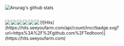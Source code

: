 ![Anurag's github stats](https://github-readme-stats.vercel.app/api?username=Tedhoon&show_icons=true&theme=dark)

<br> 

<a href="https://github.com/Tedhoon/LittleAchievement">
<img align="left" src="https://github-readme-stats.vercel.app/api/pin/?username=Tedhoon&repo=LittleAchievement&theme=dark&show_icons=true" />
</a>

<a href="https://github.com/Tedhoon/django-rest-framework">
<img align="left" src="https://github-readme-stats.vercel.app/api/pin/?username=Tedhoon&repo=django-rest-framework&theme=dark&show_icons=true" />
</a>

<a href="https://github.com/Tedhoon/pusan-corona-mask-map">
<img align="left" src="https://github-readme-stats.vercel.app/api/pin/?username=Tedhoon&repo=pusan-corona-mask-map&theme=dark&show_icons=true" />
</a>

<a href="https://github.com/Tedhoon/JasoseolProject">
<img align="left" src="https://github-readme-stats.vercel.app/api/pin/?username=Tedhoon&repo=JasoseolProject&theme=dark&show_icons=true" />
</a>

<a href="https://github.com/Tedhoon/AsyncPlatform">
<img align="left" src="https://github-readme-stats.vercel.app/api/pin/?username=Tedhoon&repo=AsyncPlatform&theme=dark&show_icons=true" />
</a>

<a href="https://github.com/Tedhoon/RdQuiz">
<img align="left" src="https://github-readme-stats.vercel.app/api/pin/?username=Tedhoon&repo=RdQuiz&theme=dark&show_icons=true" />
</a>

<div>
[![Hits](https://hits.seeyoufarm.com/api/count/incr/badge.svg?url=https%3A%2F%2Fgithub.com%2FTedhoon)](https://hits.seeyoufarm.com)
</div>
